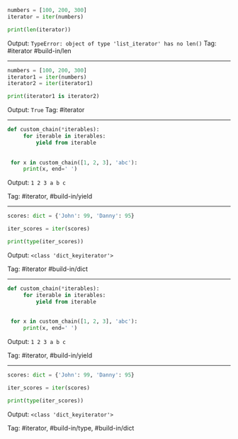 ```python
numbers = [100, 200, 300]
iterator = iter(numbers)

print(len(iterator))
```
Output: `TypeError: object of type 'list_iterator' has no len()`
Tag: #iterator #build-in/len

---

```python
numbers = [100, 200, 300]
iterator1 = iter(numbers)
iterator2 = iter(iterator1)

print(iterator1 is iterator2)
```
Output: `True`
Tag: #iterator

---

```python
def custom_chain(*iterables):
     for iterable in iterables:
         yield from iterable
 
 
 for x in custom_chain([1, 2, 3], 'abc'):
     print(x, end=' ')
```
Output: `1 2 3 a b c`

Tag: #iterator, #build-in/yield

---

```python
scores: dict = {'John': 99, 'Danny': 95}

iter_scores = iter(scores)

print(type(iter_scores))
```
Output: `<class 'dict_keyiterator'>`

Tag: #iterator #build-in/dict

---

```python
def custom_chain(*iterables):
     for iterable in iterables:
         yield from iterable
 
 
 for x in custom_chain([1, 2, 3], 'abc'):
     print(x, end=' ')
```
Output: `1 2 3 a b c`

Tag: #iterator, #build-in/yield

---

```python
scores: dict = {'John': 99, 'Danny': 95}

iter_scores = iter(scores)

print(type(iter_scores))
```
Output: `<class 'dict_keyiterator'>`

Tag: #iterator, #build-in/type, #build-in/dict